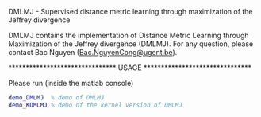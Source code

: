 DMLMJ - Supervised distance metric learning through maximization of the Jeffrey divergence

DMLMJ contains the implementation of Distance Metric Learning through Maximization of the Jeffrey divergence (DMLMJ). 
For any question, please contact Bac Nguyen (Bac.NguyenCong@ugent.be).

******************************* USAGE *******************************

Please run (inside the matlab console)
```matlab
demo_DMLMJ  % demo of DMLMJ
demo_KDMLMJ % demo of the kernel version of DMLMJ
```
